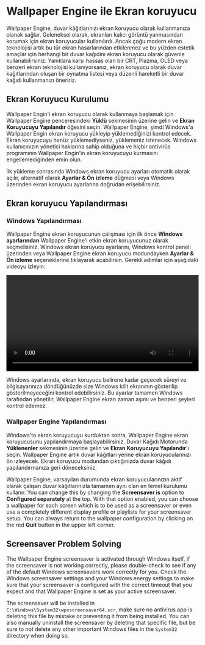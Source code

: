 # Wallpaper Engine ile Ekran koruyucu

Wallpaper Engine, duvar kâğıtlarınızı ekran koruyucu olarak kullanmanıza olanak sağlar. Geleneksel olarak, ekranları kalıcı görüntü yanmasından korumak için ekran koruyucular kullanılırdı. Ancak çoğu modern ekran teknolojisi artık bu tür ekran hasarlarından etkilenmez ve bu yüzden estetik amaçlar için herhangi bir duvar kağıdını ekran koruyucu olarak güvenle kullanabilirsiniz. Yanıklara karşı hassas olan bir CRT, Plazma, OLED veya benzeri ekran teknolojisi kullanıyorsanız, ekran koruyucu olarak duvar kağıtlarından oluşan bir oynatma listesi veya düzenli hareketli bir duvar kağıdı kullanmanızı öneririz.

## Ekran Koruyucu Kurulumu

Wallpaper Engin'i ekran koruyucu olarak kullanmaya başlamak için Wallpaper Engine penceresindeki **Yüklü** sekmesinin üzerine gelin ve **Ekran Koruyucuyu Yapılandır** öğesini seçin. Wallpaper Engine, şimdi Windows'a Wallpaper Engin ekran koruyucu yükleyip yüklemediğinizi kontrol edecek. Ekran koruyucuyu henüz yüklemediyseniz, yüklemeniz istenecek. Windows kullanıcınızın yönetici haklarına sahip olduğuna ve hiçbir antivirüs programının Wallpaper Engin'in ekran koruyucuyu kurmasını engellemediğinden emin olun.

İlk yükleme sonrasında Windows ekran koruyucu ayarları otomatik olarak açılır, alternatif olarak **Ayarlar & Ön izleme** düğmesi veya Windows üzerinden ekran koruyucu ayarlarına doğrudan erişebilirsiniz.

## Ekran koruyucu Yapılandırması

### Windows Yapılandırması

Wallpaper Engine ekran koruyucunun çalışması için ilk önce **Windows ayarlarından** Wallpaper Engine'i etkin ekran koruyucunuz olarak seçmelisiniz. Windows ekran koruyucu ayarlarını, Windows kontrol paneli üzerinden veya Wallpaper Engine ekran koruyucu modundayken **Ayarlar & Ön izleme** seçeneklerine tıklayarak açabilirsin. Gerekli adımlar için aşağıdaki videoyu izleyin:

<video width="100%" controls autoplay loop>
  <source src="/videos/screensaver_setup.mp4" type="video/mp4">
  Tarayıcınız video etiketini desteklemiyor.
</video>

Windows ayarlarında, ekran koruyucu belirene kadar geçecek süreyi ve bilgisayarınıza döndüğünüzde size Windows kilit ekranının gösterilip gösterilmeyeceğini kontrol edebilirsiniz. Bu ayarlar tamamen Windows tarafından yönetilir, Wallpaper Engine ekran zaman aşımı ve benzeri şeyleri kontrol edemez.

### Wallpaper Engine Yapılandırması

Windows'ta ekran koruyucuyu kurduktan sonra, Wallpaper Engine ekran koruyucusunu yapılandırmaya başlayabilirsiniz. Duvar Kağıdı Motorunda **Yüklenenler** sekmesinin üzerine gelin ve **Ekran Koruyucuyu Yapılandır**'ı seçin. Wallpaper Engine artık duvar kâğıtları yerine ekran koruyucularınızı ön izleyecek. Ekran koruyucu modundan çıktığınızda duvar kâğıdı yapılandırmanıza geri döneceksiniz.

Wallpaper Engine, varsayılan durumunda ekran koruyucularınızın aktif olarak çalışan duvar kâğıtlarınızla tamamen aynı olan en temel kurulumu kullanır. You can change this by changing the **Screensaver is** option to **Configured separately** at the top. With that option enabled, you can choose a wallpaper for each screen which is to be used as a screensaver or even use a completely different display profile or playlists for your screensaver setup. You can always return to the wallpaper configuration by clicking on the red **Quit** button in the upper left corner.

## Screensaver Problem Solving

The Wallpaper Engine screensaver is activated through Windows itself, if the screensaver is not working correctly, please double-check to see if any of the default Windows screensavers work correctly for you. Check the Windows screensaver settings and your Windows energy settings to make sure that your screensaver is configured with the correct timeout that you expect and that Wallpaper Engine is set as your active screensaver.

The screensaver will be installed in `C:\Windows\System32\wpxscreensaver64.scr`, make sure no antivirus app is deleting this file by mistake or preventing it from being installed. You can also manually uninstall the screensaver by deleting that specific file, but be sure to not delete any other important Windows files in the `System32` directory when doing so.